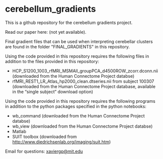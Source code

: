 # cerebellum_gradients
This is a github repository for the cerebellum gradients project.

Read our paper here: (not yet available).

Final gradient files that can be used when interpreting cerebellar clusters are found in the folder "FINAL_GRADIENTS" in this repository.

Using the code provided in this repository requires the following files in addition to the files provided in this repository:
- HCP_S1200_1003_rfMRI_MSMAll_groupPCA_d4500ROW_zcorr.dconn.nii (downloaded from the Human Connectome Project databse)
- rfMRI_REST1_LR_Atlas_hp2000_clean.dtseries.nii from subject 100307 (downloaded from the Human Connectome Project database, available in the “single subject” download option)

Using the code provided in this repository requires the following programs in addition to the python packages specified in the python notebooks:
- wb_command (downloaded from the Human Connectome Project databse)
- wb_view (downloaded from the Human Connectome Project databse)
- Matlab
- SUIT toolbox (downloaded from http://www.diedrichsenlab.org/imaging/suit.htm)

Email for questions: xaviergp@mit.edu
